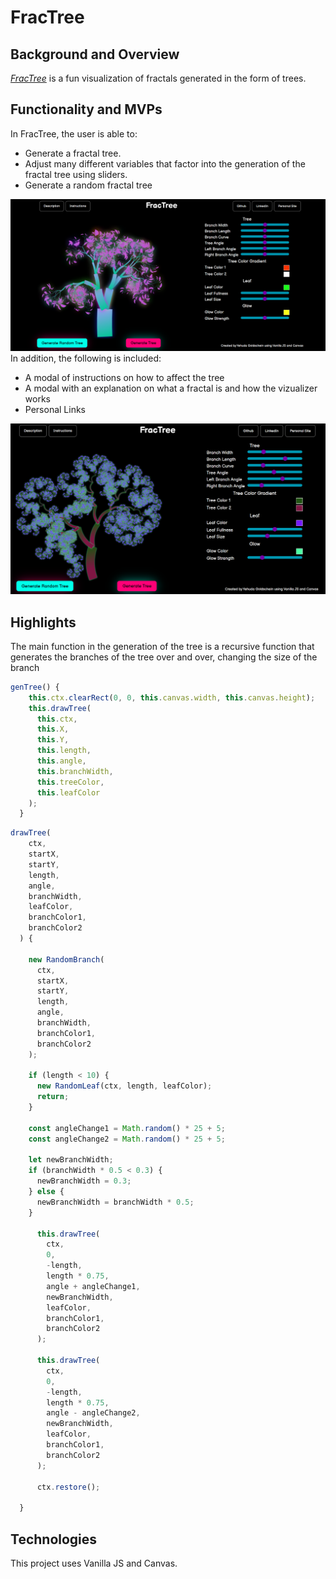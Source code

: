 # FracTree

## Background and Overview

*[FracTree](https://yudagn.github.io/FracTree/)* is a fun visualization of fractals generated in the form of trees.

## Functionality and MVPs

In FracTree, the user is able to: 

- Generate a fractal tree.
- Adjust many different variables that factor into the generation of the fractal tree using sliders.
- Generate a random fractal tree
<img src='./src/assets/FR1.png' width='600' />
In addition, the following is included:

- A modal of instructions on how to affect the tree
- A modal with an explanation on what a fractal is and how the vizualizer works
- Personal Links
<img src='./src/assets/FR2.png' width='600' />


## Highlights

The main function in the generation of the tree is a recursive function that generates the branches of the tree over and over, changing the size of the branch

``` Javascript
genTree() {
    this.ctx.clearRect(0, 0, this.canvas.width, this.canvas.height);
    this.drawTree(
      this.ctx,
      this.X,
      this.Y,
      this.length,
      this.angle,
      this.branchWidth,
      this.treeColor,
      this.leafColor
    );
  }

```

``` Javascript
drawTree(
    ctx,
    startX,
    startY,
    length,
    angle,
    branchWidth,
    leafColor,
    branchColor1,
    branchColor2
  ) {

    new RandomBranch(
      ctx,
      startX,
      startY,
      length,
      angle,
      branchWidth,
      branchColor1,
      branchColor2
    );

    if (length < 10) {
      new RandomLeaf(ctx, length, leafColor);
      return;
    }

    const angleChange1 = Math.random() * 25 + 5;
    const angleChange2 = Math.random() * 25 + 5;

    let newBranchWidth;
    if (branchWidth * 0.5 < 0.3) {
      newBranchWidth = 0.3;
    } else {
      newBranchWidth = branchWidth * 0.5;
    }

      this.drawTree(
        ctx,
        0,
        -length,
        length * 0.75,
        angle + angleChange1,
        newBranchWidth,
        leafColor,
        branchColor1,
        branchColor2
      );

      this.drawTree(
        ctx,
        0,
        -length,
        length * 0.75,
        angle - angleChange2,
        newBranchWidth,
        leafColor,
        branchColor1,
        branchColor2
      );

      ctx.restore();

  }

```

## Technologies

This project uses Vanilla JS and Canvas.
